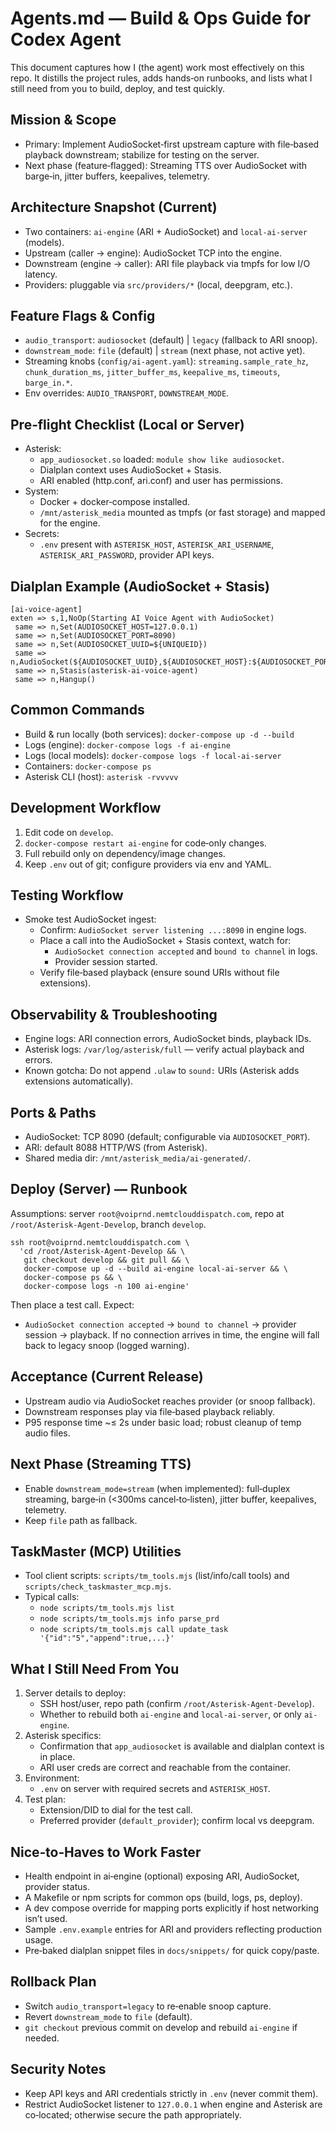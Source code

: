 # Agents.md — Build & Ops Guide for Codex Agent

This document captures how I (the agent) work most effectively on this repo. It distills the project rules, adds hands‑on runbooks, and lists what I still need from you to build, deploy, and test quickly.

## Mission & Scope
- Primary: Implement AudioSocket‑first upstream capture with file‑based playback downstream; stabilize for testing on the server.
- Next phase (feature‑flagged): Streaming TTS over AudioSocket with barge‑in, jitter buffers, keepalives, telemetry.

## Architecture Snapshot (Current)
- Two containers: `ai-engine` (ARI + AudioSocket) and `local-ai-server` (models).
- Upstream (caller → engine): AudioSocket TCP into the engine.
- Downstream (engine → caller): ARI file playback via tmpfs for low I/O latency.
- Providers: pluggable via `src/providers/*` (local, deepgram, etc.).

## Feature Flags & Config
- `audio_transport`: `audiosocket` (default) | `legacy` (fallback to ARI snoop).
- `downstream_mode`: `file` (default) | `stream` (next phase, not active yet).
- Streaming knobs (`config/ai-agent.yaml`): `streaming.sample_rate_hz`, `chunk_duration_ms`, `jitter_buffer_ms`, `keepalive_ms`, `timeouts`, `barge_in.*`.
- Env overrides: `AUDIO_TRANSPORT`, `DOWNSTREAM_MODE`.

## Pre‑flight Checklist (Local or Server)
- Asterisk:
  - `app_audiosocket.so` loaded: `module show like audiosocket`.
  - Dialplan context uses AudioSocket + Stasis.
  - ARI enabled (http.conf, ari.conf) and user has permissions.
- System:
  - Docker + docker‑compose installed.
  - `/mnt/asterisk_media` mounted as tmpfs (or fast storage) and mapped for the engine.
- Secrets:
  - `.env` present with `ASTERISK_HOST`, `ASTERISK_ARI_USERNAME`, `ASTERISK_ARI_PASSWORD`, provider API keys.

## Dialplan Example (AudioSocket + Stasis)
```
[ai-voice-agent]
exten => s,1,NoOp(Starting AI Voice Agent with AudioSocket)
 same => n,Set(AUDIOSOCKET_HOST=127.0.0.1)
 same => n,Set(AUDIOSOCKET_PORT=8090)
 same => n,Set(AUDIOSOCKET_UUID=${UNIQUEID})
 same => n,AudioSocket(${AUDIOSOCKET_UUID},${AUDIOSOCKET_HOST}:${AUDIOSOCKET_PORT},ulaw)
 same => n,Stasis(asterisk-ai-voice-agent)
 same => n,Hangup()
```

## Common Commands
- Build & run locally (both services): `docker-compose up -d --build`
- Logs (engine): `docker-compose logs -f ai-engine`
- Logs (local models): `docker-compose logs -f local-ai-server`
- Containers: `docker-compose ps`
- Asterisk CLI (host): `asterisk -rvvvvv`

## Development Workflow
1) Edit code on `develop`.
2) `docker-compose restart ai-engine` for code‑only changes.
3) Full rebuild only on dependency/image changes.
4) Keep `.env` out of git; configure providers via env and YAML.

## Testing Workflow
- Smoke test AudioSocket ingest:
  - Confirm: `AudioSocket server listening ...:8090` in engine logs.
  - Place a call into the AudioSocket + Stasis context, watch for:
    - `AudioSocket connection accepted` and `bound to channel` in logs.
    - Provider session started.
  - Verify file‑based playback (ensure sound URIs without file extensions).

## Observability & Troubleshooting
- Engine logs: ARI connection errors, AudioSocket binds, playback IDs.
- Asterisk logs: `/var/log/asterisk/full` — verify actual playback and errors.
- Known gotcha: Do not append `.ulaw` to `sound:` URIs (Asterisk adds extensions automatically).

## Ports & Paths
- AudioSocket: TCP 8090 (default; configurable via `AUDIOSOCKET_PORT`).
- ARI: default 8088 HTTP/WS (from Asterisk).
- Shared media dir: `/mnt/asterisk_media/ai-generated/`.

## Deploy (Server) — Runbook
Assumptions: server `root@voiprnd.nemtclouddispatch.com`, repo at `/root/Asterisk-Agent-Develop`, branch `develop`.
```
ssh root@voiprnd.nemtclouddispatch.com \
  'cd /root/Asterisk-Agent-Develop && \
   git checkout develop && git pull && \
   docker-compose up -d --build ai-engine local-ai-server && \
   docker-compose ps && \
   docker-compose logs -n 100 ai-engine'
```
Then place a test call. Expect:
- `AudioSocket connection accepted` → `bound to channel` → provider session → playback.
If no connection arrives in time, the engine will fall back to legacy snoop (logged warning).

## Acceptance (Current Release)
- Upstream audio via AudioSocket reaches provider (or snoop fallback).
- Downstream responses play via file‑based playback reliably.
- P95 response time ~≤ 2s under basic load; robust cleanup of temp audio files.

## Next Phase (Streaming TTS)
- Enable `downstream_mode=stream` (when implemented): full‑duplex streaming, barge‑in (<300ms cancel‑to‑listen), jitter buffer, keepalives, telemetry.
- Keep `file` path as fallback.

## TaskMaster (MCP) Utilities
- Tool client scripts: `scripts/tm_tools.mjs` (list/info/call tools) and `scripts/check_taskmaster_mcp.mjs`.
- Typical calls:
  - `node scripts/tm_tools.mjs list`
  - `node scripts/tm_tools.mjs info parse_prd`
  - `node scripts/tm_tools.mjs call update_task '{"id":"5","append":true,...}'`

## What I Still Need From You
1) Server details to deploy:
   - SSH host/user, repo path (confirm `/root/Asterisk-Agent-Develop`).
   - Whether to rebuild both `ai-engine` and `local-ai-server`, or only `ai-engine`.
2) Asterisk specifics:
   - Confirmation that `app_audiosocket` is available and dialplan context is in place.
   - ARI user creds are correct and reachable from the container.
3) Environment:
   - `.env` on server with required secrets and `ASTERISK_HOST`.
4) Test plan:
   - Extension/DID to dial for the test call.
   - Preferred provider (`default_provider`); confirm local vs deepgram.

## Nice‑to‑Haves to Work Faster
- Health endpoint in ai‑engine (optional) exposing ARI, AudioSocket, provider status.
- A Makefile or npm scripts for common ops (build, logs, ps, deploy).
- A dev compose override for mapping ports explicitly if host networking isn’t used.
- Sample `.env.example` entries for ARI and providers reflecting production usage.
- Pre‑baked dialplan snippet files in `docs/snippets/` for quick copy/paste.

## Rollback Plan
- Switch `audio_transport=legacy` to re‑enable snoop capture.
- Revert `downstream_mode` to `file` (default).
- `git checkout` previous commit on develop and rebuild `ai-engine` if needed.

## Security Notes
- Keep API keys and ARI credentials strictly in `.env` (never commit them).
- Restrict AudioSocket listener to `127.0.0.1` when engine and Asterisk are co‑located; otherwise secure the path appropriately.
